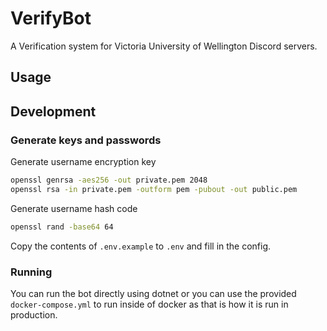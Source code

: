 # VerifyBot
A Verification system for Victoria University of Wellington Discord servers.

## Usage

## Development

### Generate keys and passwords

Generate username encryption key
```bash
openssl genrsa -aes256 -out private.pem 2048
openssl rsa -in private.pem -outform pem -pubout -out public.pem
```

Generate username hash code
```bash
openssl rand -base64 64
```

Copy the contents of `.env.example` to `.env` and fill in the config.

### Running
You can run the bot directly using dotnet or you can use the provided `docker-compose.yml` to run inside of docker as that is how it is run in production.
